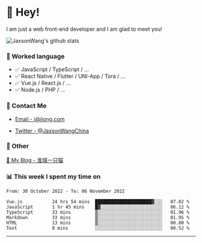 # 👋 Hey!

I am just a web front-end developer and I am glad to meet you!

![JaxsonWang's github stats](https://github-readme-stats.vercel.app/api?username=JaxsonWang&&show_icons=true&&title_color=1abc9c&&icon_color=1abc9c)


### 📝 Worked language

- ✅ JavaScript / TypeScript / ...
- ✅ React Native / Flutter / UNI-App / Tora / ...
- ✅ Vue.js / React.js / ...
- ✅ Node.js / PHP / ...

### 📮 Contact Me

- [Email - i@iiong.com](mailto:i@iiong.com)

- [Twitter - @JaxsonWangChina](https://twitter.com/JaxsonWangChina)

### 🤪 Other

[📌 My Blog - 淮城一只猫](https://iiong.com)

### 📊 This week I spent my time on

<!--START_SECTION:waka-->

```text
From: 30 October 2022 - To: 06 November 2022

Vue.js           24 hrs 54 mins  █████████████████████▓░░░   87.02 %
JavaScript       1 hr 45 mins    █▓░░░░░░░░░░░░░░░░░░░░░░░   06.12 %
TypeScript       33 mins         ▒░░░░░░░░░░░░░░░░░░░░░░░░   01.96 %
Markdown         33 mins         ▒░░░░░░░░░░░░░░░░░░░░░░░░   01.95 %
HTML             13 mins         ▒░░░░░░░░░░░░░░░░░░░░░░░░   00.80 %
Text             8 mins          ░░░░░░░░░░░░░░░░░░░░░░░░░   00.52 %
```

<!--END_SECTION:waka-->

---
